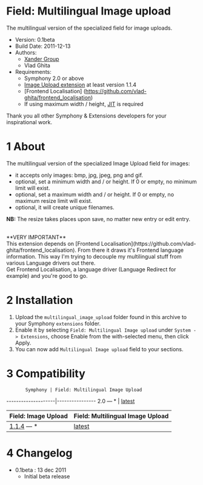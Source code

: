 Field: Multilingual Image upload
==============

The multilingual version of the specialized field for image uploads.

* Version: 0.1beta
* Build Date: 2011-12-13
* Authors:
	- [Xander Group](http://www.xanderadvertising.ro)
	- Vlad Ghita
* Requirements:
	- Symphony 2.0 or above
	- [Image Upload extension](https://github.com/vlad-ghita/image_upload) at least version 1.1.4
	- [Frontend Localisation] (https://github.com/vlad-ghita/frontend_localisation)
	- If using maximum width / height, [JIT](https://github.com/symphonycms/jit_image_manipulation) is required

Thank you all other Symphony & Extensions developers for your inspirational work.



# 1 About #

The multilingual version of the specialized Image Upload field for images: 

- it accepts only images: bmp, jpg, jpeg, png and gif.
- optional, set a minimum width and / or height. If 0 or empty, no minimum limit will exist.
- optional, set a maximum width and / or height. If 0 or empty, no maximum resize limit will exist.
- optional, it will create unique filenames.

**NB:** The resize takes places upon save, no matter new entry or edit entry.

<br />
**VERY IMPORTANT**<br />
This extension depends on [Frontend Localisation](https://github.com/vlad-ghita/frontend_localisation). From there it draws it's Frontend language information. This way I'm trying to decouple my multilingual stuff from various Language drivers out there.<br />
Get Frontend Localisation, a language driver (Language Redirect for example) and you're good to go.



# 2 Installation #

1. Upload the `multilingual_image_upload` folder found in this archive to your Symphony `extensions` folder.    
2. Enable it by selecting `Field: Multilingual Image upload` under `System -> Extensions`, choose Enable from the with-selected menu, then click Apply.
3. You can now add `Multilingual Image upload` field to your sections.




# 3 Compatibility #

           Symphony | Field: Multilingual Image Upload
--------------------|----------------
        2.0 — *     | [latest](https://github.com/vlad-ghita/multilingual_image_upload)

Field: Image Upload | Field: Multilingual Image Upload
--------------------|----------------
      [1.1.4](https://github.com/vlad-ghita/image_upload) — *     | [latest](https://github.com/vlad-ghita/multilingual_image_upload)




# 4 Changelog #

- 0.1beta : 13 dec 2011
    * Initial beta release
